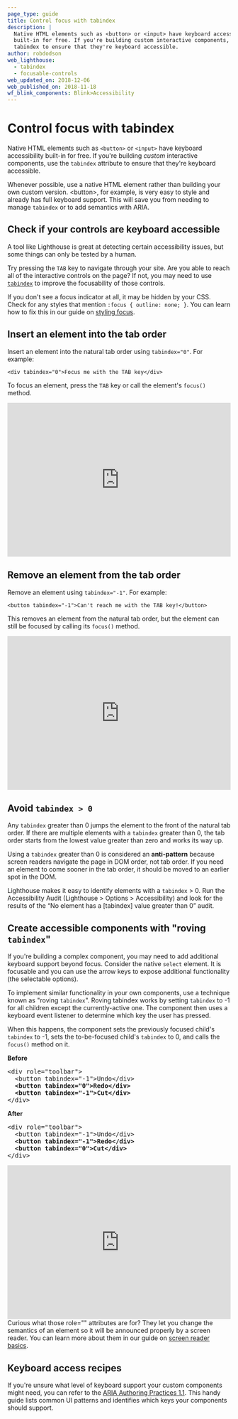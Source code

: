 ```yaml
---
page_type: guide
title: Control focus with tabindex
description: |
  Native HTML elements such as <button> or <input> have keyboard accessibility
  built-in for free. If you're building custom interactive components, use
  tabindex to ensure that they're keyboard accessible.
author: robdodson
web_lighthouse:
  - tabindex
  - focusable-controls
web_updated_on: 2018-12-06
web_published_on: 2018-11-18
wf_blink_components: Blink>Accessibility
---
```


# Control focus with tabindex

Native HTML elements such as `<button>` or `<input>` have keyboard accessibility
built-in for free. If you're building _custom_ interactive components, use the
`tabindex` attribute to ensure that they're keyboard accessible.

<div class="aside note">
  Whenever possible, use a native HTML element rather than building your
  own custom version. &lt;button&gt;, for example, is very easy to style and
  already has full keyboard support. This will save you from needing to manage
  <code>tabindex</code> or to add semantics with ARIA.
</div>

## Check if your controls are keyboard accessible
A tool like Lighthouse is great at detecting certain accessibility issues, but
some things can only be tested by a human.

Try pressing the `TAB` key to navigate through your site. Are you able to reach
all of the interactive controls on the page? If not, you may need to use
[`tabindex`](https://developer.mozilla.org/en-US/docs/Web/HTML/Global_attributes/tabindex)
to improve the focusability of those controls.

<div class="aside warning">
  If you don't see a focus indicator at all, it may be hidden by your
  CSS. Check for any styles that mention <code>:focus { outline: none; }</code>.
  You can learn how to fix this in our guide on <a href="https://web.dev/accessible/style-focus">styling focus</a>.
</div>

## Insert an element into the tab order
Insert an element into the natural tab order using `tabindex="0"`. For example:

```
<div tabindex="0">Focus me with the TAB key</div>
```

To focus an element, press the `TAB` key or call the element's `focus()` method.

<div class="glitch-embed-wrap" style="height: 346px; width: 100%;">
  <iframe
    src="https://glitch.com/embed/#!/embed/tabindex-zero?path=index.html&previewSize=100&attributionHidden=true"
    alt="tabindex-zero on Glitch"
    style="height: 100%; width: 100%; border: 0;">
  </iframe>
</div>

## Remove an element from the tab order
Remove an element using `tabindex="-1"`. For example:
```
<button tabindex="-1">Can't reach me with the TAB key!</button>
```

This removes an element from the natural tab order, but the element can still be
focused by calling its `focus()` method.

<div class="glitch-embed-wrap" style="height: 346px; width: 100%;">
  <iframe
    src="https://glitch.com/embed/#!/embed/tabindex-negative-one?path=index.html&previewSize=100&attributionHidden=true"
    alt="tabindex-negative-one on Glitch"
    style="height: 100%; width: 100%; border: 0;">
  </iframe>
</div>

## Avoid `tabindex > 0`
Any `tabindex` greater than 0 jumps the element to the front of the natural tab
order. If there are multiple elements with a `tabindex` greater than 0, the tab
order starts from the lowest value greater than zero and works its way up.

Using a `tabindex` greater than 0 is considered an **anti-pattern** because
screen readers navigate the page in DOM order, not tab order. If you need an
element to come sooner in the tab order, it should be moved to an earlier spot
in the DOM.

Lighthouse makes it easy to identify elements with a `tabindex` > 0. Run the
Accessibility Audit (Lighthouse > Options > Accessibility) and look for the
results of the “No element has a [tabindex] value greater than 0” audit.

## Create accessible components with "roving `tabindex`"
If you're building a complex component, you may need to add additional keyboard
support beyond focus. Consider the native `select` element. It is focusable and
you can use the arrow keys to expose additional functionality (the selectable
options).

To implement similar functionality in your own components, use a technique known
as "roving `tabindex`". Roving tabindex works by setting `tabindex` to -1 for
all children except the currently-active one. The component then uses a keyboard
event listener to determine which key the user has pressed.

When this happens, the component sets the previously focused child's `tabindex`
to -1, sets the to-be-focused child's `tabindex` to 0, and calls the `focus()`
method on it.

**Before**
<pre class="prettyprint devsite-disable-click-to-copy">
&lt;div role=&quot;toolbar&quot;&gt;
  &lt;button tabindex=&quot;-1&quot;&gt;Undo&lt;/div&gt;
  <strong>&lt;button tabindex=&quot;0&quot;&gt;Redo&lt;/div&gt;</strong>
  <strong>&lt;button tabindex=&quot;-1&quot;&gt;Cut&lt;/div&gt;</strong>
&lt;/div&gt;
</pre>

**After**
<pre class="prettyprint devsite-disable-click-to-copy">
&lt;div role=&quot;toolbar&quot;&gt;
  &lt;button tabindex=&quot;-1&quot;&gt;Undo&lt;/div&gt;
  <strong>&lt;button tabindex=&quot;-1&quot;&gt;Redo&lt;/div&gt;</strong>
  <strong>&lt;button tabindex=&quot;0&quot;&gt;Cut&lt;/div&gt;</strong>
&lt;/div&gt;
</pre>

<div class="glitch-embed-wrap" style="height: 346px; width: 100%;">
  <iframe
    src="https://glitch.com/embed/#!/embed/roving-tabindex?path=index.html&previewSize=100&attributionHidden=true"
    alt="tabindex-negative-one on Glitch"
    style="height: 100%; width: 100%; border: 0;">
  </iframe>
</div>

<div class="aside note">
  Curious what those role="" attributes are for? They let you change the
  semantics of an element so it will be announced properly by a screen reader.
  You can learn more about them in our guide on
  <a href="https://web.dev/accessible/semantics-and-screen-readers">screen reader basics</a>.
</div>

## Keyboard access recipes
If you're unsure what level of keyboard support your custom components might
need, you can refer to the [ARIA Authoring Practices 1.1](https://www.w3.org/TR/wai-aria-practices-1.1/). This handy guide lists
common UI patterns and identifies which keys your components should support.

